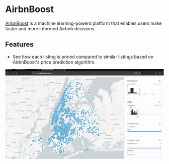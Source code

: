 # AirbnBoost
[AirbnBoost](http://www.airbnboost.xyz) is a machine learning-powerd platform that enables users make faster and more informed Airbnb decisions.

## Features
- See how each listing is priced compared to similar listings based on AirbnBoost's price prediction algorithm.

![](app/templates/airbnBoost_gif.gif)
